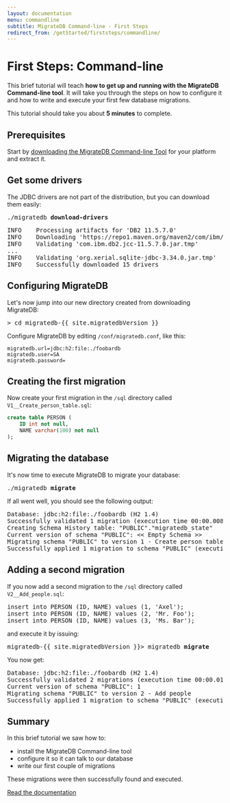```yaml
---
layout: documentation
menu: commandline
subtitle: MigrateDB Command-line - First Steps
redirect_from: /getStarted/firststeps/commandline/
---
```


# First Steps: Command-line

This brief tutorial will teach **how to get up and running with the MigrateDB Command-line tool**. It will take you
through the
steps on how to configure it and how to write and execute your first few database migrations.

This tutorial should take you about **5 minutes** to complete.

## Prerequisites

Start by [downloading the MigrateDB Command-line Tool](/download) for your platform and extract it.
             
## Get some drivers

The JDBC drivers are not part of the distribution, but you can download them easily:
<pre class="console">./migratedb <strong>download-drivers</strong></pre>

<pre class="console">INFO    Processing artifacts for 'DB2 11.5.7.0'
INFO    Downloading 'https://repo1.maven.org/maven2/com/ibm/db2/jcc/11.5.7.0/jcc-11.5.7.0.jar'
INFO    Validating 'com.ibm.db2.jcc-11.5.7.0.jar.tmp'
...
INFO    Validating 'org.xerial.sqlite-jdbc-3.34.0.jar.tmp'
INFO    Successfully downloaded 15 drivers
</pre>

## Configuring MigrateDB

Let's now jump into our new directory created from downloading MigrateDB:

<pre class="console"><span>&gt;</span> cd migratedb-{{ site.migratedbVersion }}</pre>

Configure MigrateDB by editing `/conf/migratedb.conf`, like this:

```properties
migratedb.url=jdbc:h2:file:./foobardb
migratedb.user=SA
migratedb.password=
```

## Creating the first migration

Now create your first migration in the `/sql` directory called `V1__Create_person_table.sql`:

```sql
create table PERSON (
    ID int not null,
    NAME varchar(100) not null
);
```

## Migrating the database

It's now time to execute MigrateDB to migrate your database:

<pre class="console">./migratedb <strong>migrate</strong></pre>

If all went well, you should see the following output:

<pre class="console">Database: jdbc:h2:file:./foobardb (H2 1.4)
Successfully validated 1 migration (execution time 00:00.008s)
Creating Schema History table: "PUBLIC"."migratedb_state"
Current version of schema "PUBLIC": << Empty Schema >>
Migrating schema "PUBLIC" to version 1 - Create person table
Successfully applied 1 migration to schema "PUBLIC" (execution time 00:00.033s)</pre>

## Adding a second migration

If you now add a second migration to the `/sql` directory called `V2__Add_people.sql`:

<pre class="prettyprint">insert into PERSON (ID, NAME) values (1, 'Axel');
insert into PERSON (ID, NAME) values (2, 'Mr. Foo');
insert into PERSON (ID, NAME) values (3, 'Ms. Bar');</pre>

and execute it by issuing:

<pre class="console"><span>migratedb-{{ site.migratedbVersion }}&gt;</span> migratedb <strong>migrate</strong></pre>

You now get:

<pre class="console">Database: jdbc:h2:file:./foobardb (H2 1.4)
Successfully validated 2 migrations (execution time 00:00.018s)
Current version of schema "PUBLIC": 1
Migrating schema "PUBLIC" to version 2 - Add people
Successfully applied 1 migration to schema "PUBLIC" (execution time 00:00.016s)</pre>

## Summary

In this brief tutorial we saw how to:

- install the MigrateDB Command-line tool
- configure it so it can talk to our database
- write our first couple of migrations

These migrations were then successfully found and executed.

<p class="next-steps">
    <a class="btn btn-primary" href="/migratedb/documentation/usage/commandline">Read the documentation <i class="fa fa-arrow-right"></i></a>
</p>
